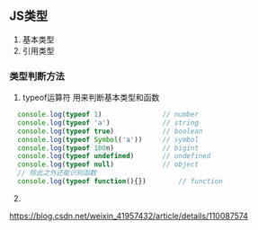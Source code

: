 ## JS类型

1. 基本类型
2. 引用类型

### 类型判断方法

1. typeof运算符
  用来判断基本类型和函数

  ```js
    console.log(typeof 1)      			// number
    console.log(typeof 'a')				// string
    console.log(typeof true)			// boolean
    console.log(typeof Symbol('a'))		// symbol
    console.log(typeof 100n)			// bigint
    console.log(typeof undefined)		// undefined
    console.log(typeof null)			// object
    // 除此之外还能识别函数
    console.log(typeof function(){})        // function
  ```
2. 


https://blog.csdn.net/weixin_41957432/article/details/110087574
